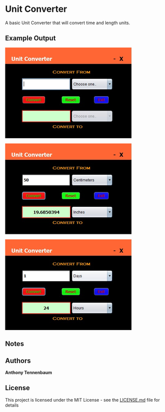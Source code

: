 # Unit Converter

A basic Unit Converter that will convert time and length units.

## Example Output


![Sample Output](START.jpg)

![Sample Output](CONVERT.jpg)

![Sample Output](TIME.jpg)


## Notes



## Authors

**Anthony Tennenbaum** 


## License

This project is licensed under the MIT License - see the [LICENSE.md](LICENSE.md) file for details
